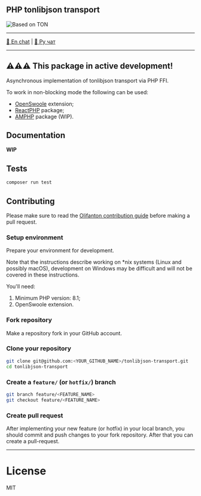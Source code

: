 PHP tonlibjson transport
---

![Based on TON](https://img.shields.io/badge/Based%20on-TON-blue)

---
[💬 En chat](https://t.me/olifanton_en) | [💬 Ру чат](https://t.me/olifanton_ru)

---
⚠️⚠️⚠️ This package in active development!
---

Asynchronous implementation of tonlibjson transport via PHP FFI.

To work in non-blocking mode the following can be used: 

- [OpenSwoole](https://openswoole.com/) extension;
- [ReactPHP](https://docs.react-async.com/) package;
- [AMPHP](https://amphp.org/) package (WIP).

## Documentation

__WIP__

## Tests

```bash
composer run test
```

## Contributing

Please make sure to read the [Olifanton contribution guide](https://github.com/olifanton/.github/blob/main/profile/CONTRIBUTING.md) before making a pull request.

### Setup environment

Prepare your environment for development.

Note that the instructions describe working on *nix systems (Linux and possibly macOS),
development on Windows may be difficult and will not be covered in these instructions.

You'll need:

1. Minimum PHP version: 8.1;
2. OpenSwoole extension.

### Fork repository

Make a repository fork in your GitHub account.

### Clone your repository

```bash
git clone git@github.com:<YOUR_GITHUB_NAME>/tonlibjson-transport.git
cd tonlibjson-transport
```

### Create a `feature/` (or `hotfix/`) branch

```bash
git branch feature/<FEATURE_NAME>
git checkout feature/<FEATURE_NAME>
```

### Create pull request

After implementing your new feature (or hotfix) in your local branch, you should
commit and push changes to your fork repository. After that you can create a pull-request.

---

# License

MIT
